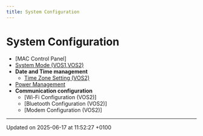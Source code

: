 ```yaml
---
title: System Configuration
---
```


# System Configuration

- [MAC Control Panel]
- [System Mode (VOS1,VOS2)](pg_sysmode_overview.md)
- **Date and Time management**
  - [Time Zone Setting (VOS2)](pg_timezone_setting.md)
- [Power Management](pg_syspm_users_guide.md)
- **Communication configuration**
  - [Wi-Fi Configuration (VOS2)]
  - [Bluetooth Configuration (VOS2)]
  - [Modem Configuration (VOS2)]

---

Updated on 2025-06-17 at 11:52:27 +0100
